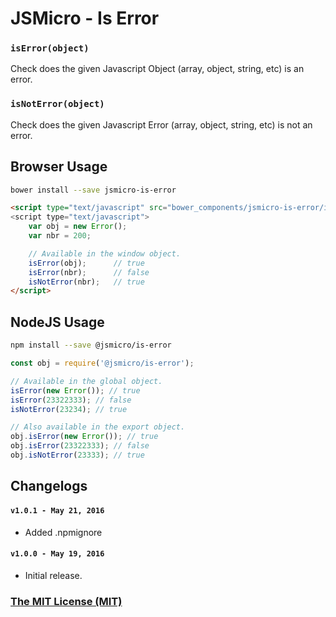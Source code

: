 # JSMicro - Is Error

### **`isError(object)`**

Check does the given Javascript Object (array, object, string, etc) is an error.

### **`isNotError(object)`**

Check does the given Javascript Error (array, object, string, etc) is not an error.

## Browser Usage

```bash
bower install --save jsmicro-is-error
```

```html
<script type="text/javascript" src="bower_components/jsmicro-is-error/index.js">
<script type="text/javascript">
    var obj = new Error();
    var nbr = 200;

    // Available in the window object.
    isError(obj);      // true
    isError(nbr);      // false
    isNotError(nbr);   // true
</script>
```

## NodeJS Usage

```bash
npm install --save @jsmicro/is-error
```

```js
const obj = require('@jsmicro/is-error');

// Available in the global object.
isError(new Error()); // true
isError(23322333); // false
isNotError(23234); // true

// Also available in the export object.
obj.isError(new Error()); // true
obj.isError(23322333); // false
obj.isNotError(23333); // true
```

## Changelogs

#### **`v1.0.1 - May 21, 2016`**

* Added .npmignore

#### **`v1.0.0 - May 19, 2016`**

* Initial release.

### [The MIT License (MIT)](https://mahdaen.mit-license.org/)
